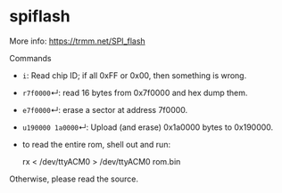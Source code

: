 spiflash
====

More info: https://trmm.net/SPI_flash

Commands

* `i`: Read chip ID; if all 0xFF or 0x00, then something is wrong.
* `r7f0000`↵: read 16 bytes from 0x7f0000 and hex dump them.
* `e7f0000`↵: erase a sector at address 7f0000.
* `u190000 1a0000`↵: Upload (and erase) 0x1a0000 bytes to 0x190000.
* to read the entire rom, shell out and run:

    rx < /dev/ttyACM0 > /dev/ttyACM0 rom.bin

Otherwise, please read the source.
